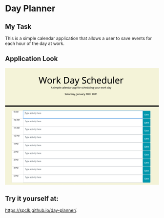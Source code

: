 # Day Planner

## My Task

This is a simple calendar application that allows a user to save events for each hour of the day at work.



## Application Look


![day planner demo](./Day-Planner.png)


## Try it yourself at:

https://spclk.github.io/day-planner/.

